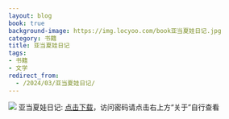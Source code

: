 ```yaml
---
layout: blog
book: true
background-image: https://img.locyoo.com/book亚当夏娃日记.jpg
category: 书籍
title: 亚当夏娃日记
tags:
- 书籍
- 文学
redirect_from:
  - /2024/03/亚当夏娃日记/
---
```

![](https://img.locyoo.com/book亚当夏娃日记.jpg)
亚当夏娃日记: <a name = "ref1" href="https://url18.ctfile.com/f/50983618-1345419442-4a2b07?p=3619">点击下载</a>，访问密码请点击右上方“关于”自行查看